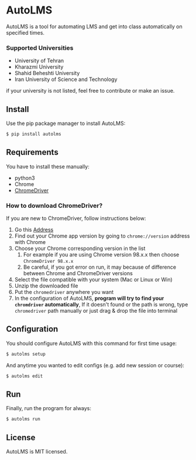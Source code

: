 # AutoLMS

AutoLMS is a tool for automating LMS and get into class automatically on specified times.

### Supported Universities

- University of Tehran
- Kharazmi University
- Shahid Beheshti University
- Iran University of Science and Technology

if your university is not listed, feel free to contribute or make an issue.

## Install

Use the pip package manager to install AutoLMS:

```sh
$ pip install autolms
```

## Requirements

You have to install these manually:

- python3
- Chrome
- [ChromeDriver](https://chromedriver.chromium.org/downloads)

### How to download ChromeDriver?

If you are new to ChromeDriver, follow instructions below:

1) Go this [Address](https://chromedriver.chromium.org/downloads)
2) Find out your Chrome app version by going to `chrome://version` address with Chrome
3) Choose your Chrome corresponding version in the list
    1) For example if you are using Chrome version 98.x.x then choose
       `ChromeDriver 98.x.x`
    2) Be careful, if you got error on run, it may because of difference between Chrome and ChromeDriver versions
4) Select the file compatible with your system (Mac or Linux or Win)
5) Unzip the downloaded file
6) Put the `chromedriver` anywhere you want
7) In the configuration of AutoLMS, **program will try to find your `chromdriver` automatically**, If it doesn't found
   or the path is wrong, type `chromedriver` path manually or just drag & drop the file into terminal

## Configuration

You should configure AutoLMS with this command for first time usage:

```sh
$ autolms setup
```

And anytime you wanted to edit configs (e.g. add new session or course):

```sh
$ autolms edit
```

## Run

Finally, run the program for always:

```sh
$ autolms run
```

## License

AutoLMS is MIT licensed.
